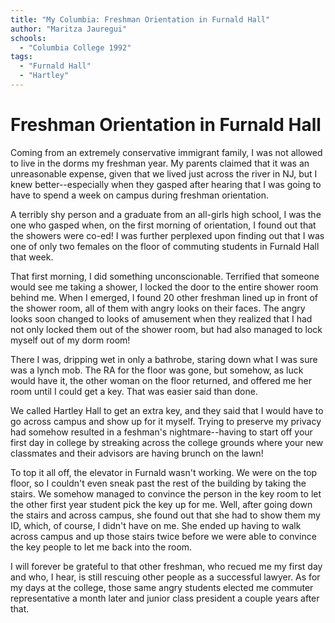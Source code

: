 ```yaml
---
title: "My Columbia: Freshman Orientation in Furnald Hall"
author: "Maritza Jauregui"
schools:
  - "Columbia College 1992"
tags:
  - "Furnald Hall"
  - "Hartley"
---
```


# Freshman Orientation in Furnald Hall

Coming from an extremely conservative immigrant family, I was not allowed to live in the dorms my freshman year. My parents claimed that it was an unreasonable expense, given that we lived just across the river in NJ, but I knew better--especially when they gasped after hearing that I was going to have to spend a week on campus during freshman orientation.

A terribly shy person and a graduate from an all-girls high school, I was the one who gasped when, on the first morning of orientation, I found out that the showers were co-ed! I was further perplexed upon finding out that I was one of only two females on the floor of commuting students in Furnald Hall that week.

That first morning, I did something unconscionable. Terrified that someone would see me taking a shower, I locked the door to the entire shower room behind me. When I emerged, I found 20 other freshman lined up in front of the shower room, all of them with angry looks on their faces. The angry looks soon changed to looks of amusement when they realized that I had not only locked them out of the shower room, but had also managed to lock myself out of my dorm room!

There I was, dripping wet in only a bathrobe, staring down what I was sure was a lynch mob. The RA for the floor was gone, but somehow, as luck would have it, the other woman on the floor returned, and offered me her room until I could get a key. That was easier said than done.

We called Hartley Hall to get an extra key, and they said that I would have to go across campus and show up for it myself. Trying to preserve my privacy had somehow resulted in a feshman's nightmare--having to start off your first day in college by streaking across the college grounds where your new classmates and their advisors are having brunch on the lawn!

To top it all off, the elevator in Furnald wasn't working.  We were on the top floor, so I couldn't even sneak past the rest of the building by taking the stairs. We somehow managed to convince the person in the key room to let the other first year student pick the key up for me. Well, after going down the stairs and across campus, she found out that she had to show them my ID, which, of course, I didn't have on me. She ended up having to walk across campus and up those stairs twice before we were able to convince the key people to let me back into the room.

I will forever be grateful to that other freshman, who recued me my first day and who, I hear, is still rescuing other people as a successful lawyer. As for my days at the college, those same angry students elected me commuter representative a month later and junior class president a couple years after that.
